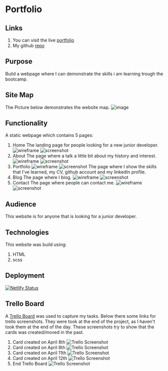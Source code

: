 # Portfolio

## Links

1. You can visit the live [portfolio](https://natacha-bartu.netlify.app)
1. My github [repo](https://github.com/NatachaBartu/NatachaBartudaCostaPincerno_T1A2)

## Purpose

Build a webpage where I can demonstrate the skills i am learning trough the bootcamp.

## Site Map

The Picture below demonstrates the website map.
![image](docs/sitemap.png)

## Functionality

A static webpage which contains 5 pages:

1. Home
The landing page for people looking for a new junior developer.
![wireframe](docs/wireframe/index_wireframe.png)
![screenshot](docs/screenshot/index.png)
1. About
The page where a talk a little bit about my history and interest.
![wireframe](docs/wireframe/about_wireframe.png)
![screenshot](docs/screenshot/about.png)
1. Portfolio
![wireframe](docs/wireframe/portfolio_wireframe.png)
![screenshot](docs/screenshot/portfolio.png)
The page where I show the skills that I've learned, my CV, github account and my linkedIn profile.
1. Blog
The page where I blog.
![wireframe](docs/wireframe/blog_wireframe.png)
![screenshot](docs/screenshot/blog.png)
1. Contact
The page where people can contact me.
![wireframe](docs/wireframe/contact_wireframe.png)
![screenshot](docs/screenshot/contact.png)

## Audience

This website is for anyone that is looking for a junior developer.

## Technologies

This website was build using:

1. HTML
1. scss

## Deployment

[![Netlify Status](https://api.netlify.com/api/v1/badges/ba68823f-6ea7-47cf-aaae-2f16481d6fe7/deploy-status)](https://app.netlify.com/sites/natacha-bartu/deploys)

## Trello Board

A [Trello Board](https://trello.com/b/kKTmnNYE/portfolio) was used to capture my tasks.
Below there some links for trello screenshots. They were took at the end of the project, as I haven't took them at the end of the day. These screenshots try to show that the cards was created/moved in the past.

1. Card created on April 8th ![Trello Screenshot](docs/screenshot/trello-2.png)
1. Card created on April 8th ![Trello Screenshot](docs/screenshot/trello-4.png)
1. Card created on April 11th ![Trello Screenshot](docs/screenshot/trello-3.png)
1. Card created on April 12th ![Trello Screenshot](docs/screenshot/trello-1.png)
1. End Trello Board ![Trello Screenshot](docs/screenshot/trello-5.png)
